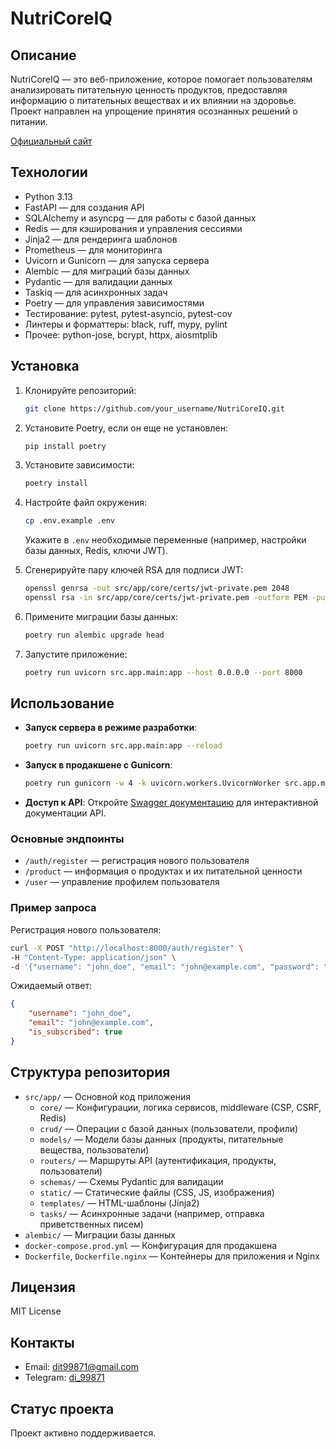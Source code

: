# NutriCoreIQ

## Описание
NutriCoreIQ — это веб-приложение, которое помогает пользователям анализировать питательную ценность продуктов, предоставляя информацию о питательных веществах и их влиянии на здоровье. Проект направлен на упрощение принятия осознанных решений о питании.

[Официальный сайт](https://nutricoreiq.ru)

## Технологии
- Python 3.13
- FastAPI — для создания API
- SQLAlchemy и asyncpg — для работы с базой данных
- Redis — для кэширования и управления сессиями
- Jinja2 — для рендеринга шаблонов
- Prometheus — для мониторинга
- Uvicorn и Gunicorn — для запуска сервера
- Alembic — для миграций базы данных
- Pydantic — для валидации данных
- Taskiq — для асинхронных задач
- Poetry — для управления зависимостями
- Тестирование: pytest, pytest-asyncio, pytest-cov
- Линтеры и форматтеры: black, ruff, mypy, pylint
- Прочее: python-jose, bcrypt, httpx, aiosmtplib

## Установка

1. Клонируйте репозиторий:
   ```bash
   git clone https://github.com/your_username/NutriCoreIQ.git
   ```

2. Установите Poetry, если он еще не установлен:
   ```bash
   pip install poetry
   ```

3. Установите зависимости:
   ```bash
   poetry install
   ```

4. Настройте файл окружения:
   ```bash
   cp .env.example .env
   ```
   Укажите в `.env` необходимые переменные (например, настройки базы данных, Redis, ключи JWT).

5. Сгенерируйте пару ключей RSA для подписи JWT:
   ```bash
   openssl genrsa -out src/app/core/certs/jwt-private.pem 2048
   openssl rsa -in src/app/core/certs/jwt-private.pem -outform PEM -pubout -out src/app/core/certs/jwt-public.pem
   ```

6. Примените миграции базы данных:
   ```bash
   poetry run alembic upgrade head
   ```

7. Запустите приложение:
   ```bash
   poetry run uvicorn src.app.main:app --host 0.0.0.0 --port 8000
   ```

## Использование

- **Запуск сервера в режиме разработки**:
   ```bash
   poetry run uvicorn src.app.main:app --reload
   ```

- **Запуск в продакшене с Gunicorn**:
   ```bash
   poetry run gunicorn -w 4 -k uvicorn.workers.UvicornWorker src.app.main:app
   ```

- **Доступ к API**: Откройте [Swagger документацию](http://localhost:8000/docs) для интерактивной документации API.

### Основные эндпоинты
- `/auth/register` — регистрация нового пользователя
- `/product` — информация о продуктах и их питательной ценности
- `/user` — управление профилем пользователя

### Пример запроса
Регистрация нового пользователя:
```bash
curl -X POST "http://localhost:8000/auth/register" \
-H "Content-Type: application/json" \
-d '{"username": "john_doe", "email": "john@example.com", "password": "securepassword123"}'
```

Ожидаемый ответ:
```json
{
    "username": "john_doe",
    "email": "john@example.com",
    "is_subscribed": true
}
```

## Структура репозитория
- `src/app/` — Основной код приложения
  - `core/` — Конфигурации, логика сервисов, middleware (CSP, CSRF, Redis)
  - `crud/` — Операции с базой данных (пользователи, профили)
  - `models/` — Модели базы данных (продукты, питательные вещества, пользователи)
  - `routers/` — Маршруты API (аутентификация, продукты, пользователи)
  - `schemas/` — Схемы Pydantic для валидации
  - `static/` — Статические файлы (CSS, JS, изображения)
  - `templates/` — HTML-шаблоны (Jinja2)
  - `tasks/` — Асинхронные задачи (например, отправка приветственных писем)
- `alembic/` — Миграции базы данных
- `docker-compose.prod.yml` — Конфигурация для продакшена
- `Dockerfile`, `Dockerfile.nginx` — Контейнеры для приложения и Nginx

## Лицензия
MIT License

## Контакты
- Email: [dit99871@gmail.com](mailto:dit99871@gmail.com)
- Telegram: [di_99871](https://t.me/di_99871)

## Статус проекта
Проект активно поддерживается.